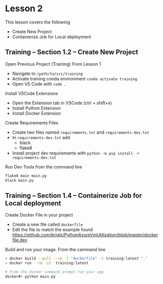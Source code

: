 # Lesson 2

This lesson covers the following

- Create New Project
- Containerize Job for Local deployment

## Training – Section 1.2 – Create New Project

Open Previous Project (Training) From Lesson 1
-	Navigate to `/path/to/src/training`
-	Activate training conda environment `conda activate training`
-	Open VS Code with `code .`

Install VSCode Extensions
-	Open the Extension tab in VSCode (ctrl + shift+x)
-	Install Python Extension
-	Install Docker Extension

Create Requirements Files
-	Create two files named `requirements.txt` and `requirements-dev.txt`
-	In `requirements-dev.txt` add
    - black
    - flake8
-	Install project dev requirements with `python -m pip install -r requirements-dev.txt`

Run Dev Tools from the command line

```bash
flake8 main main.py
black main.py
```

## Training – Section 1.4 – Containerize Job for Local deployment

Create Docker File in your project
-	Create a new file called `dockerfile`
-	Edit the file to match the example found https://github.com/briglx/PythonAzureVmUtilization/blob/master/dockerfile.dev

Build and run your image. From the cammand line

```bash
> docker build --pull --rm -f "dockerfile" -t training:latest "."
> docker run --rm -it  training:latest

# From the docker command prompt run your app
docker#> python main.py

```